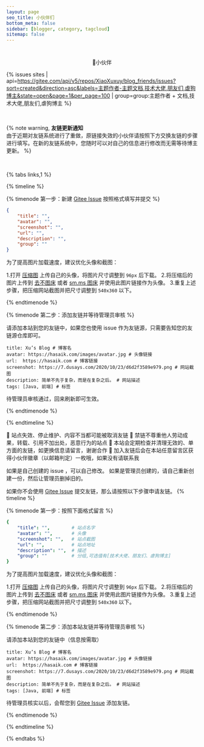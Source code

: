 ```yaml
---
layout: page
seo_title: 小伙伴们
bottom_meta: false
sidebar: [blogger, category, tagcloud]
sitemap: false
---
```


<div style="margin-top: 2.5rem;text-align: center">
    <span class="milky">🎉小伙伴</span>
</div>

{% issues sites | api=https://gitee.com/api/v5/repos/XiaoXuxuy/blog_friends/issues?sort=created&direction=asc&labels=主题作者-主题文档,技术大佬,朋友们,虐狗博主&state=open&page=1&per_page=100 | group=group:主题作者 + 文档,技术大佬,朋友们,虐狗博主 %}

<br>

{% note warning, <strong>友链更新通知</strong> <br>由于近期对友链系统进行了重做，原链接失效的小伙伴请按照下方交换友链的步骤进行填写。在新的友链系统中，您随时可以对自己的信息进行修改而无需等待博主更新。 %}

<br>

{% tabs links,1 %}

<!-- tab &nbsp;添加友链流程 @plus-circle -->

{% timeline %}

{% timenode 第一步：新建 [Gitee Issue](https://gitee.com/XiaoXuxuy/blog_friends/issues) 按照格式填写并提交 %}

```json
{
    "title": "",
    "avatar": "",
    "screenshot": "",
    "url": "",
    "description": "",
    "group": ""
}
```
为了提高图片加载速度，建议优化头像和截图：

1.打开 [压缩图](https://www.yasuotu.com/) 上传自己的头像，将图片尺寸调整到 `96px` 后下载。
2.将压缩后的图片上传到 [去不图床](https://7bu.top/) 或者 [sm.ms 图床](https://sm.ms/) 并使用此图片链接作为头像。
3.重复上述步骤，把压缩网站截图并把尺寸调整到 `540x360` 以下。

{% endtimenode %}

{% timenode 第二步：添加友链并等待管理员审核 %}

请添加本站到您的友链中，如果您也使用 issue 作为友链源，只需要告知您的友链源仓库即可。
```
title: Xu’s Blog # 博客名
avatar: https://hasaik.com/images/avatar.jpg # 头像链接
url:  https://hasaik.com # 博客链接
screenshot: https://7.dusays.com/2020/10/23/d6d2f3589e979.png # 网站截图
description: 简单不先于复杂，而是在复杂之后。 # 网站描述
tags: [Java, 前端] # 标签
```
待管理员审核通过，回来刷新即可生效。

{% endtimenode %}

{% endtimeline %}

<!-- endtab -->

<!-- tab &nbsp;友链申明 @bell -->

:bell: 站点失效、停止维护、内容不当都可能被取消友链
:bell: 禁链不尊重他人劳动成果，转载、引用不加出处，恶意行为的站点
:bell: 本站会定期检查并清理无效的、单方面的友链，如更换信息请留言，谢谢合作
:bell: 加入友链后会在本站任意留言区获得<span class="links-tips-friends">小伙伴</span>徽章（以邮箱判定）一枚哦，如果没有请联系我

<!-- endtab -->

<!-- tab &nbsp;更新自己的博客链接 @retweet -->

如果是自己创建的 issue ，可以自己修改。
如果是管理员创建的，请自己重新创建一份，然后让管理员删掉旧的。

<!-- endtab -->

<!-- tab &nbsp;其他方式添加友链 @anchor -->

如果你不会使用 [Gitee Issue](https://gitee.com/XiaoXuxuy/blog_friends/issues) 提交友链，那么请按照以下步骤申请友链。
{% timeline %}

{% timenode 第一步：按照下面格式留言 %}

```yml
{
    "title": "",        # 站点名字
    "avatar": "",       # 头像
    "screenshot": "",   # 站点截图
    "url": "",          # 站点地址
    "description": "",  # 描述
    "group": ""         # 分组,可选值有[技术大佬、朋友们、虐狗博主]
}
```
为了提高图片加载速度，建议优化头像和截图：

1.打开 [压缩图](https://www.yasuotu.com/) 上传自己的头像，将图片尺寸调整到 `96px` 后下载。
2.将压缩后的图片上传到 [去不图床](https://7bu.top/) 或者 [sm.ms 图床](https://sm.ms/) 并使用此图片链接作为头像。
3.重复上述步骤，把压缩网站截图并把尺寸调整到 `540x360` 以下。

{% endtimenode %}

{% timenode 第二步：添加本站友链并等待管理员审核 %}

请添加本站到您的友链中（信息按需取）
```
title: Xu’s Blog # 博客名
avatar: https://hasaik.com/images/avatar.jpg # 头像链接
url:  https://hasaik.com # 博客链接
screenshot: https://7.dusays.com/2020/10/23/d6d2f3589e979.png # 网站截图
description: 简单不先于复杂，而是在复杂之后。 # 网站描述
tags: [Java, 前端] # 标签
```
待管理员核实以后，会帮您到 [Gitee Issue](https://gitee.com/XiaoXuxuy/blog_friends/issues) 添加友链。

{% endtimenode %}

{% endtimeline %}

<!-- endtab -->

{% endtabs %}

<style>
    .issues-api h2:first-child{
        margin-top: -50px;
    }
</style>
